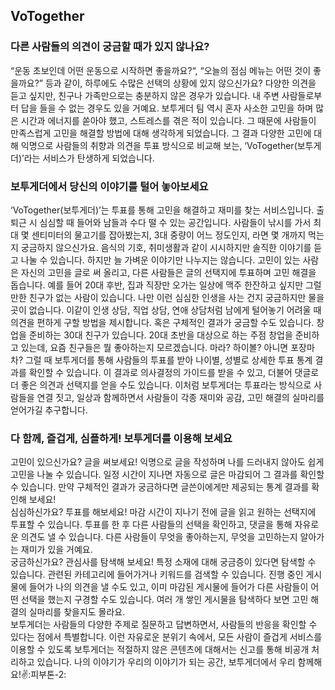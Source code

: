 ## VoTogether

### 다른 사람들의 의견이 궁금할 때가 있지 않나요?

“운동 초보인데 어떤 운동으로 시작하면 좋을까요?“, “오늘의 점심 메뉴는 어떤 것이 좋을까요?” 등과 같이, 하루에도 수많은 선택의 상황에 있지 않으신가요? 다양한 의견을 듣고 싶지만, 친구나 가족만으로는 충분하지 않은 경우가 있습니다. 내 주변 사람들로부터 답을 들을 수 없는 경우도 있을 거예요.
보투게더 팀 역시 혼자 사소한 고민을 하며 많은 시간과 에너지를 쏟아야 했고, 스트레스를 겪은 적이 있습니다. 그 때문에 사람들이 만족스럽게 고민을 해결할 방법에 대해 생각하게 되었습니다.
그 결과 다양한 고민에 대해 익명으로 사람들의 취향과 의견을 투표 방식으로 비교해 보는, ‘VoTogether(보투게더)’라는 서비스가 탄생하게 되었습니다.
<br>

### 보투게더에서 당신의 이야기를 털어 놓아보세요

‘VoTogether(보투게더)’는 투표를 통해 고민을 해결하고 재미를 찾는 서비스입니다.
출퇴근 시 심심할 때 들어와 남들과 수다 떨 수 있는 공간입니다. 사람들이 낚시를 가서 최대 몇 센티미터의 물고기를 잡아봤는지, 3대 중량이 어느 정도인지, 라면 몇 개까지 먹는지 궁금하지 않으신가요. 음식의 기호, 취미생활과 같이 시시하지만 솔직한 이야기를 듣고 나눌 수 있습니다.
하지만 늘 가벼운 이야기만 나누지는 않습니다. 고민이 있는 사람은 자신의 고민을 글로 써 올리고, 다른 사람들은 글의 선택지에 투표하며 고민 해결을 돕습니다.
예를 들어 20대 후반, 집과 직장만 오가는 일상에 맥주 한잔하고 싶지만 그럴 만한 친구가 없는 사람이 있습니다. 나만 이런 심심한 인생을 사는 건지 궁금하지만 물을 곳이 없습니다. 이같이 인생 상담, 직업 상담, 연애 상담처럼 남에게 털어놓기 어려울 때 의견을 편하게 구할 방법을 제시합니다.
혹은 구체적인 결과가 궁금할 수도 있습니다. 창업을 준비하는 30대 친구가 있습니다. 20대 초반을 대상으로 하는 주점 창업을 준비하고 있는데, 요즘 친구들은 뭘 좋아하는지 모르겠습니다. 마라? 하이볼? 아니면 포장마차? 그럴 때 보투게더를 통해 사람들의 투표를 받아 나이별, 성별로 상세한 투표 통계 결과를 확인할 수 있습니다. 이 결과로 의사결정의 가이드를 받을 수 있고, 더불어 댓글로 더 좋은 의견과 선택지를 얻을 수도 있습니다.
이처럼 보투게더는 투표라는 방식으로 사람들을 연결 짓고, 일상과 함께하면서 사람들이 각종 재미와 공감, 고민 해결의 실마리를 얻어가길 추구합니다.
<br>

### 다 함께, 즐겁게, 심플하게! 보투게더를 이용해 보세요

고민이 있으신가요? 글을 써보세요!
익명으로 글을 작성하며 나를 드러내지 않아도 쉽게 고민을 나눌 수 있습니다. 일정 시간이 지나면 자동으로 글은 마감되어 그 결과를 확인할 수 있습니다. 만약 구체적인 결과가 궁금하다면 글쓴이에게만 제공되는 통계 결과를 확인해 보세요!
<br>
심심하신가요? 투표를 해보세요!
마감 시간이 지나기 전에 글을 읽고 원하는 선택지에 투표할 수 있습니다. 투표를 한 후 다른 사람들의 선택을 확인하고, 댓글을 통해 자유로운 의견도 낼 수 있습니다. 다른 사람들이 무엇을 좋아하는지, 무엇을 고민하는지 알아가는 재미가 있을 거예요.
<br>
궁금하신가요? 관심사를 탐색해 보세요!
특정 소재에 대해 궁금증이 있다면 탐색할 수 있습니다. 관련된 카테고리에 들어가거나 키워드를 검색할 수 있습니다. 진행 중인 게시물에 들어가 나의 의견을 낼 수도 있고, 이미 마감된 게시물에 들어가 다른 사람들이 어떤 선택을 했는지 구경할 수도 있습니다. 여러 개 쌓인 게시물을 탐색하다 보면 고민 해결의 실마리를 찾을지도 몰라요.
<br>
보투게더는 사람들의 다양한 주제로 질문하고 답변하면서, 사람들의 반응을 확인할 수 있다는 점에서 특별합니다. 이런 자유로운 분위기 속에서, 모든 사람이 즐겁게 서비스를 이용할 수 있도록 보투게더는 적절하지 않은 콘텐츠에 대해서는 신고를 통해 비공개 처리하고 있습니다.
나의 이야기가 우리의 이야기가 되는 공간, 보투게더에서 우리 함께해요!:v::피부톤-2:

